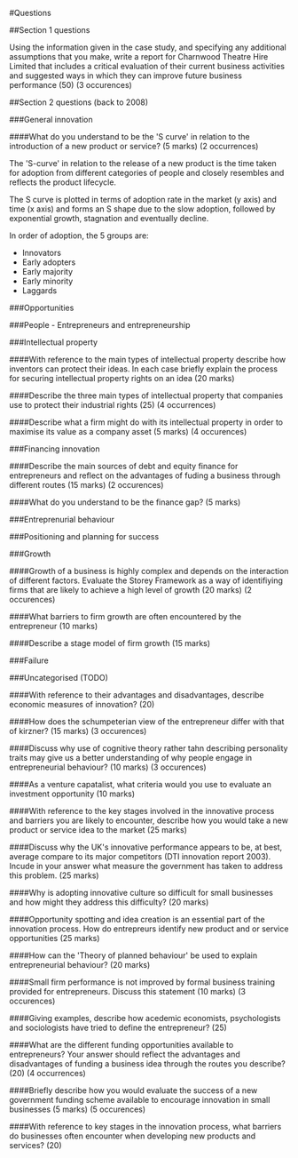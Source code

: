 #Questions

##Section 1 questions

Using the information given in the case study, and specifying any additional assumptions that you make, write a report for Charnwood Theatre Hire Limited that includes a critical evaluation of their current business activities and suggested ways in which they can improve future business performance (50) (3 occurences)

##Section 2 questions (back to 2008)

###General innovation

####What do you understand to be the 'S curve' in relation to the introduction of a new product or service? (5 marks) (2 occurrences)

The 'S-curve' in relation to the release of a new product is the time taken for adoption from different categories of people and closely resembles and reflects the product lifecycle. 

The S curve is plotted in terms of adoption rate in the market (y axis) and time (x axis) and forms an S shape due to the slow adoption, followed by exponential growth, stagnation and eventually decline. 

In order of adoption, the 5 groups are: 

* Innovators
* Early adopters
* Early majority
* Early minority
* Laggards

###Opportunities

###People - Entrepreneurs and entrepreneurship

###Intellectual property

####With reference to the main types of intellectual property describe how inventors can protect their ideas. In each case briefly explain the process for securing intellectual property rights on an idea (20 marks)

####Describe the three main types of intellectual property that companies use to protect their industrial rights (25) (4 occurrences)

####Describe what a firm might do with its intellectual property in order to maximise its value as a company asset (5 marks) (4 occurences)

###Financing innovation

####Describe the main sources of debt and equity finance for entrepreneurs and reflect on the advantages of fuding a business through different routes (15 marks) (2 occurences)

####What do you understand to be the finance gap? (5 marks)

###Entreprenurial behaviour

###Positioning and planning for success

###Growth

####Growth of a business is highly complex and depends on the interaction of different factors. Evaluate the Storey Framework as a way of identifiying firms that are likely to achieve a high level of growth (20 marks) (2 occurences)

####What barriers to firm growth are often encountered by the entrepreneur (10 marks)

####Describe a stage model of firm growth (15 marks)

###Failure

###Uncategorised (TODO)

####With reference to their advantages and disadvantages, describe economic measures of innovation? (20)

####How does the schumpeterian view of the entrepreneur differ with that of kirzner? (15 marks) (3 occurences)

####Discuss why use of cognitive theory rather tahn describing personality traits may give us a better understanding of why people engage in entrepreneurial behaviour? (10 marks) (3 occurences)

####As a venture capatalist, what criteria would you use to evaluate an investment opportunity (10 marks)

####With reference to the key stages involved in the innovative process and barriers you are likely to encounter, describe how you would take a new product or service idea to the market (25 marks)

####Discuss why the UK's innovative performance appears to be, at best, average compare to its major competitors (DTI innovation report 2003). Incude in your answer what measure the government has taken to address this problem. (25 marks)

####Why is adopting innovative culture so difficult for small businesses and how might they address this difficulty? (20 marks)

####Opportunity spotting and idea creation is an essential part of the innovation process. How do entrepreurs identify new product and or service opportunities (25 marks)

####How can the 'Theory of planned behaviour' be used to explain entrepreneurial behaviour? (20 marks)

####Small firm performance is not improved by formal business training provided for entrepreneurs. Discuss this statement (10 marks) (3 occurences)

####Giving examples, describe how acedemic economists, psychologists and sociologists have tried to define the entrepreneur? (25)

####What are the different funding opportunities available to entrepreneurs? Your answer should reflect the advantages and disadvantages of funding a business idea through the routes you describe? (20) (4 occurrences)

####Briefly describe how you would evaluate the success of a new government funding scheme available to encourage innovation in small businesses (5 marks) (5 occurences)

####With reference to key stages in the innovation process, what barriers do businesses often encounter when developing new products and services? (20)
